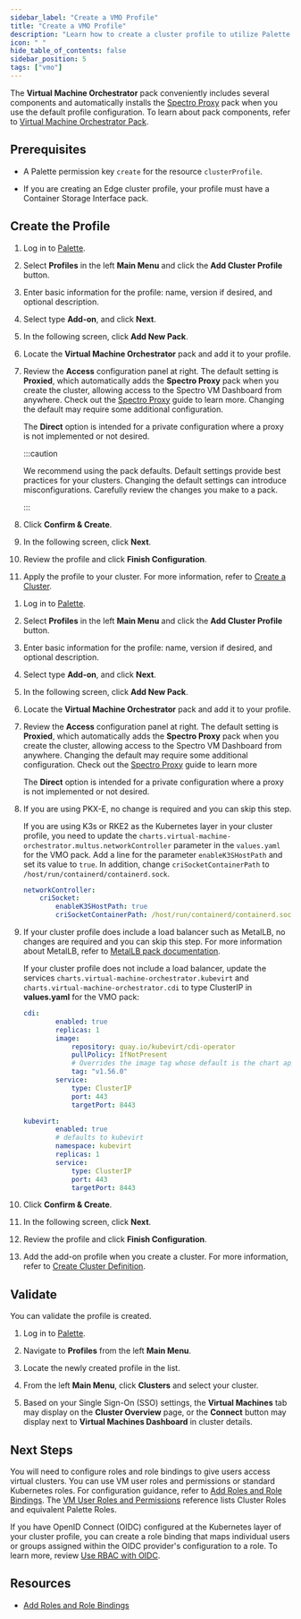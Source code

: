 ```yaml
---
sidebar_label: "Create a VMO Profile"
title: "Create a VMO Profile"
description: "Learn how to create a cluster profile to utilize Palette Virtual Machine Orchestrator capabilities."
icon: " "
hide_table_of_contents: false
sidebar_position: 5
tags: ["vmo"]
---
```



The **Virtual Machine Orchestrator** pack conveniently includes several components and automatically installs the [Spectro Proxy](../../integrations/frp.md) pack when you use the default profile configuration. To learn about pack components, refer to [Virtual Machine Orchestrator Pack](../vm-packs-profiles/vm-packs-profiles.md).


## Prerequisites

- A Palette permission key `create` for the resource `clusterProfile`.

- If you are creating an Edge cluster profile, your profile must have a Container Storage Interface pack.  

## Create the Profile

<Tabs>
<TabItem value="non-edge" label="Non-edge">

1. Log in to [Palette](https://console.spectrocloud.com).

2. Select **Profiles** in the left **Main Menu** and click the **Add Cluster Profile** button.

3. Enter basic information for the profile: name, version if desired, and optional description.

4. Select type **Add-on**, and click **Next**.

5. In the following screen, click **Add New Pack**. 

6. Locate the **Virtual Machine Orchestrator** pack and add it to your profile. 

7. Review the **Access** configuration panel at right. The default setting is **Proxied**, which automatically adds the **Spectro Proxy** pack when you create the cluster, allowing access to the Spectro VM Dashboard from anywhere. Check out the [Spectro Proxy](../../integrations/frp.md) guide to learn more. Changing the default may require some additional configuration. 

    The **Direct** option is intended for a private configuration where a proxy is not implemented or not desired.

    :::caution

    We recommend using the pack defaults. Default settings provide best practices for your clusters. Changing the default settings can introduce misconfigurations. Carefully review the changes you make to a pack. 

    ::: 

8. Click **Confirm & Create**. 

9. In the following screen, click **Next**. 

10. Review the profile and click **Finish Configuration**.

11. Apply the profile to your cluster. For more information, refer to [Create a Cluster](../../clusters/public-cloud/deploy-k8s-cluster.md). 

</TabItem>

<TabItem value="edge" label="Edge">

1. Log in to [Palette](https://console.spectrocloud.com).

2. Select **Profiles** in the left **Main Menu** and click the **Add Cluster Profile** button.

3. Enter basic information for the profile: name, version if desired, and optional description.

4. Select type **Add-on**, and click **Next**.

5. In the following screen, click **Add New Pack**. 

6. Locate the **Virtual Machine Orchestrator** pack and add it to your profile. 

7. Review the **Access** configuration panel at right. The default setting is **Proxied**, which automatically adds the **Spectro Proxy** pack when you create the cluster, allowing access to the Spectro VM Dashboard from anywhere.  Changing the default may require some additional configuration. Check out the [Spectro Proxy](../../integrations/frp.md) guide to learn more

    The **Direct** option is intended for a private configuration where a proxy is not implemented or not desired.

8. If you are using PKX-E, no change is required and you can skip this step. 

    If you are using K3s or RKE2 as the Kubernetes layer in your cluster profile, you need to update the `charts.virtual-machine-orchestrator.multus.networkController` parameter in the `values.yaml` for the VMO pack. Add a line for the parameter `enableK3SHostPath` and set its value to `true`. In addition, change `criSocketContainerPath` to `/host/run/containerd/containerd.sock`. 

    ```yaml {3-4}
    networkController:
        criSocket:
            enableK3SHostPath: true 
            criSocketContainerPath: /host/run/containerd/containerd.sock
    ```    

9.  If your cluster profile does include a load balancer such as MetalLB, no changes are required and you can skip this step. For more information about MetalLB, refer to [MetalLB pack documentation](../../integrations/metallb.md). 

    If your cluster profile does not include a load balancer, update the services `charts.virtual-machine-orchestrator.kubevirt` and `charts.virtual-machine-orchestrator.cdi` to type ClusterIP in **values.yaml** for the VMO pack:

    <Tabs>
    <TabItem value="cdi" label="cdi">

    ```yaml {10}
    cdi:
            enabled: true
            replicas: 1
            image:
                repository: quay.io/kubevirt/cdi-operator
                pullPolicy: IfNotPresent
                # Overrides the image tag whose default is the chart appVersion.
                tag: "v1.56.0"
            service:
                type: ClusterIP
                port: 443
                targetPort: 8443
    ```
    </TabItem>

    <TabItem value="kubevirt" label="kubevirt">

    ```yaml {7}
    kubevirt:
            enabled: true
            # defaults to kubevirt
            namespace: kubevirt
            replicas: 1
            service:
                type: ClusterIP
                port: 443
                targetPort: 8443
    ```
    </TabItem>
    </Tabs>

10. Click **Confirm & Create**. 

11. In the following screen, click **Next**. 

12. Review the profile and click **Finish Configuration**.

13. Add the add-on profile when you create a cluster. For more information, refer to [Create Cluster Definition](../../clusters/edge/site-deployment/site-installation/cluster-deployment.md).

</TabItem>

</Tabs>


## Validate

You can validate the profile is created. 

1.  Log in to [Palette](https://console.spectrocloud.com).


2. Navigate to **Profiles** from the left **Main Menu**. 


3. Locate the newly created profile in the list.


4. From the left **Main Menu**, click **Clusters** and select your cluster.


5. Based on your Single Sign-On (SSO) settings, the **Virtual Machines** tab may display on the **Cluster Overview** page, or the **Connect** button may display next to **Virtual Machines Dashboard** in cluster details.


## Next Steps

You will need to configure roles and role bindings to give users access virtual clusters. You can use VM user roles and permissions or standard Kubernetes roles. For configuration guidance, refer to [Add Roles and Role Bindings](add-roles-and-role-bindings.md). The [VM User Roles and Permissions](../vm-roles-permissions.md) reference lists Cluster Roles and equivalent Palette Roles.

If you have OpenID Connect (OIDC) configured at the Kubernetes layer of your cluster profile, you can create a role binding that maps individual users or groups assigned within the OIDC provider's configuration to a role. To learn more, review [Use RBAC with OIDC](../../integrations/kubernetes.md#use-rbac-with-oidc).


## Resources

- [Add Roles and Role Bindings](add-roles-and-role-bindings.md)
